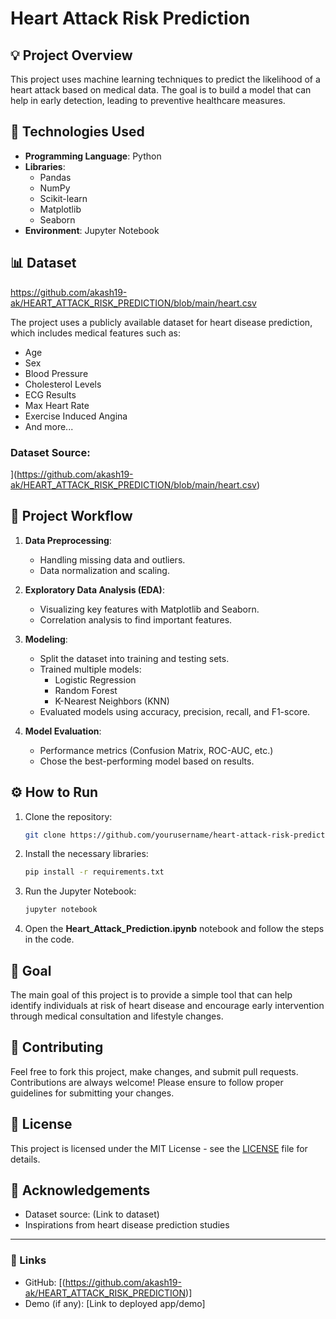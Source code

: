 
# Heart Attack Risk Prediction

## 💡 Project Overview

This project uses machine learning techniques to predict the likelihood of a heart attack based on medical data. The goal is to build a model that can help in early detection, leading to preventive healthcare measures.

## 🚀 Technologies Used

- **Programming Language**: Python
- **Libraries**: 
  - Pandas
  - NumPy
  - Scikit-learn
  - Matplotlib
  - Seaborn
- **Environment**: Jupyter Notebook

## 📊 Dataset
https://github.com/akash19-ak/HEART_ATTACK_RISK_PREDICTION/blob/main/heart.csv

The project uses a publicly available dataset for heart disease prediction, which includes medical features such as:
- Age
- Sex
- Blood Pressure
- Cholesterol Levels
- ECG Results
- Max Heart Rate
- Exercise Induced Angina
- And more...

### Dataset Source:
](https://github.com/akash19-ak/HEART_ATTACK_RISK_PREDICTION/blob/main/heart.csv)
## 🧹 Project Workflow

1. **Data Preprocessing**:
   - Handling missing data and outliers.
   - Data normalization and scaling.

2. **Exploratory Data Analysis (EDA)**:
   - Visualizing key features with Matplotlib and Seaborn.
   - Correlation analysis to find important features.

3. **Modeling**:
   - Split the dataset into training and testing sets.
   - Trained multiple models:
     - Logistic Regression
     - Random Forest
     - K-Nearest Neighbors (KNN)
   - Evaluated models using accuracy, precision, recall, and F1-score.

4. **Model Evaluation**:
   - Performance metrics (Confusion Matrix, ROC-AUC, etc.)
   - Chose the best-performing model based on results.

## ⚙️ How to Run

1. Clone the repository:
   ```bash
   git clone https://github.com/yourusername/heart-attack-risk-prediction.git
   ```

2. Install the necessary libraries:
   ```bash
   pip install -r requirements.txt
   ```

3. Run the Jupyter Notebook:
   ```bash
   jupyter notebook
   ```

4. Open the **Heart_Attack_Prediction.ipynb** notebook and follow the steps in the code.

## 🎯 Goal

The main goal of this project is to provide a simple tool that can help identify individuals at risk of heart disease and encourage early intervention through medical consultation and lifestyle changes.

## 💬 Contributing

Feel free to fork this project, make changes, and submit pull requests. Contributions are always welcome! Please ensure to follow proper guidelines for submitting your changes.

## 📜 License

This project is licensed under the MIT License - see the [LICENSE](LICENSE) file for details.

## 📌 Acknowledgements

- Dataset source: (Link to dataset)
- Inspirations from heart disease prediction studies

---

### 🔗 Links

- GitHub: [(https://github.com/akash19-ak/HEART_ATTACK_RISK_PREDICTION)]
- Demo (if any): [Link to deployed app/demo]

